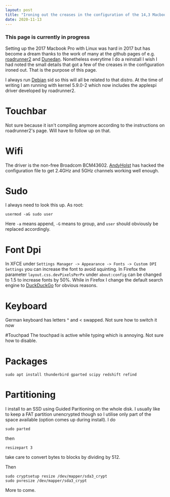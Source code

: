 ```yaml
---
layout: post
title: "Ironing out the creases in the configuration of the 14,3 Macbook Pro on Linux (debian)"
date: 2020-11-13
---
```


### This page is currently in progress

Setting up the 2017 Macbook Pro with Linux was hard in 2017 but has become a dream thanks to the work of many at the github pages of e.g. [roadrunner2](https://github.com/roadrunner2/macbook12-spi-driver) and [Dunedan](https://github.com/Dunedan/mbp-2016-linux).  Nonetheless everytime I do a reinstall I wish I had noted the small details that got a few of the creases in the configuration ironed out. That is the purpose of this page.

I always run [Debian](https://www.debian.org/) sid so this will all be related to that distro.  At the time of writing I am running with kernel 5.9.0-2 which now includes the applespi driver developed by roadrunner2.  

# Touchbar 

Not sure because it isn't compiling anymore according to the instructions on roadrunner2's page. Will have to follow up on that. 

# Wifi 

The driver is the non-free Broadcom BCM43602.  [AndyHolst](https://github.com/andyholst/BCM43602_macbookpro) has hacked the configuration file to get 2.4GHz and 5GHz channels working well enough.

# Sudo

I always need to look this up. As root:

```
usermod -aG sudo user
```

Here `-a` means append, `-G` means to group, and `user` should obviously be replaced accordingly. 

# Font Dpi
In XFCE under `Settings Manager -> Appearance -> Fonts -> Custom DPI Settings` you can increase the font to avoid squinting.
In Firefox the parameter `layout.css.devPixelsPerPx` under `about:config` can be changed to 1.5 to increase fonts by 50%.
While in Firefox I change the default search engine to [DuckDuckGo](https://duckduckgo.com/) for obvious reasons.

# Keyboard
German keyboard has letters ^ and < swapped.  Not sure how to switch it now

#Touchpad
The touchpad is active while typing which is annoying. Not sure how to disable.

# Packages

```
sudo apt install thunderbird gparted scipy redshift refind
```

# Partitioning

I install to an SSD using Guided Paritioning on the whole disk.  I usually like to keep a FAT partition unencrypted though so I utilise only part of the space available (option comes up during install).
I do

```
sudo parted
```
then
```
resizepart 3
```
take care to convert bytes to blocks by dividing by 512.

Then 
```
sudo cryptsetup resize /dev/mapper/sda3_crypt 
sudo pvresize /dev/mapper/sda3_crypt 
``` 

More to come.
